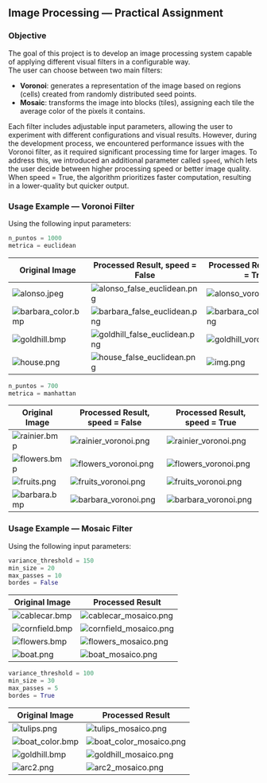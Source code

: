 ## Image Processing — Practical Assignment

### Objective

The goal of this project is to develop an image processing system capable of applying different visual filters in a configurable way.  
The user can choose between two main filters:

- **Voronoi**: generates a representation of the image based on regions (cells) created from randomly distributed seed points.
- **Mosaic**: transforms the image into blocks (tiles), assigning each tile the average color of the pixels it contains.

Each filter includes adjustable input parameters, allowing the user to experiment with different configurations and visual results. However, during the development process, we encountered performance issues with the Voronoi filter, as it required significant processing time for larger images. To address this, we introduced an additional parameter called `speed`, which lets the user decide between higher processing speed or better image quality. When speed = True, the algorithm prioritizes faster computation, resulting in a lower-quality but quicker output. 

### Usage Example — Voronoi Filter

Using the following input parameters:

```python
n_puntos = 1000
metrica = euclidean
```

| Original Image                                      | Processed Result, speed = False                                                      |  Processed Result, speed = True                                               |
|-----------------------------------------------------|--------------------------------------------------------------------------------------| ------------------------------------------------------------------------------|
| ![alonso.jpeg](docs/img/alonso.jpeg)             | ![alonso_false_euclidean.png](docs/img/alonso_false_euclidean.png)     | ![alonso_voronoi.png](docs/img/alonso_voronoi.png)               |
| ![barbara_color.bmp](docs/img/barbara_color.bmp) | ![barbara_false_euclidean.png](docs/img/barbara_false_euclidean.png)   |![barbara_color_voronoi.png](docs/img/barbara_color_voronoi.png) |
| ![goldhill.bmp](docs/img/goldhill.bmp)           | ![goldhill_false_euclidean.png](docs/img/goldhill_false_euclidean.png) | ![goldhill_voronoi.png](docs/img/goldhill_voronoi.png) |
| ![house.png](docs/img/house.png)                 | ![house_false_euclidean.png](docs/img/house_false_euclidean.png)       | ![img.png](docs/img/img.png) |

```python
n_puntos = 700
metrica = manhattan
```
| Original Image                       | Processed Result, speed = False                                   | Processed Result, speed = True                                  |
|--------------------------------------|-------------------------------------------------------------------|-----------------------------------------------------------------|
| ![rainier.bmp](docs/img/rainier.bmp) | ![rainier_voronoi.png](data/data5-manh-700-f/rainier_voronoi.png) | ![rainier_voronoi.png](data/data4-manh-700/rainier_voronoi.png) |
| ![flowers.bmp](docs/img/flowers.bmp) | ![flowers_voronoi.png](data/data5-manh-700-f/flowers_voronoi.png) | ![flowers_voronoi.png](data/data4-manh-700/flowers_voronoi.png) |
| ![fruits.png](docs/img/fruits.png)   | ![fruits_voronoi.png](data/data5-manh-700-f/fruits_voronoi.png)   | ![fruits_voronoi.png](data/data4-manh-700/fruits_voronoi.png)   |
| ![barbara.bmp](docs/img/barbara.bmp) | ![barbara_voronoi.png](data/data5-manh-700-f/barbara_voronoi.png) | ![barbara_voronoi.png](data/data4-manh-700/barbara_voronoi.png) |


### Usage Example — Mosaic Filter

Using the following input parameters:

```python
variance_threshold = 150
min_size = 20
max_passes = 10
bordes = False
```

| Original Image                              | Processed Result                                     |
|---------------------------------------------|------------------------------------------------------|
| ![cablecar.bmp](docs/img/cablecar.bmp)   | ![cablecar_mosaico.png](docs/img/cablecar_mosaico.png)   |
| ![cornfield.bmp](docs/img/cornfield.bmp) | ![cornfield_mosaico.png](docs/img/cornfield_mosaico.png) |
| ![flowers.bmp](docs/img/flowers.bmp)     | ![flowers_mosaico.png](docs/img/flowers_mosaico.png)   |
| ![boat.png](docs/img/boat.png)           | ![boat_mosaico.png](docs/img/boat_mosaico.png)         |

```python
variance_threshold = 100
min_size = 30
max_passes = 5
bordes = True
```

| Original Image                                | Processed Result                                       |
|-----------------------------------------------|--------------------------------------------------------|
| ![tulips.png](docs/img/tulips.png)         | ![tulips_mosaico.png](docs/img/tulips_mosaico.png)         |
| ![boat_color.bmp](docs/img/boat_color.bmp) | ![boat_color_mosaico.png](docs/img/boat_color_mosaico.png) |
| ![goldhill.bmp](docs/img/goldhill.bmp)     | ![goldhill_mosaico.png](docs/img/goldhill_mosaico.png)     |
| ![arc2.png](docs/img/arc2.png)             | ![arc2_mosaico.png](docs/img/arc2_mosaico.png)             |
